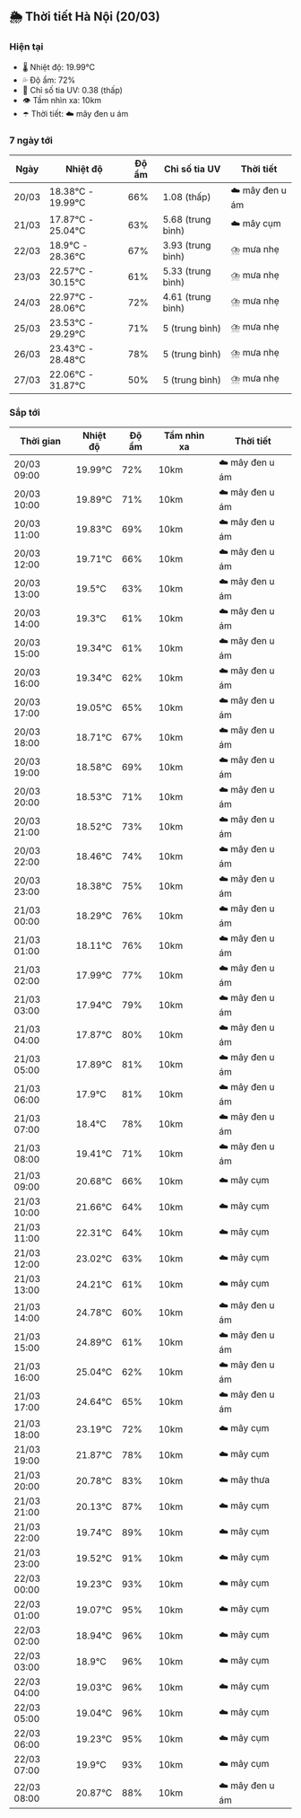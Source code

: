 ## 🌦️ Thời tiết Hà Nội (20/03)

### Hiện tại

- 🌡️ Nhiệt độ: 19.99℃
- 💦 Độ ẩm: 72%
- 🌟 Chỉ số tia UV: 0.38 (thấp)
- 👁️ Tầm nhìn xa: 10km
- ☂️ Thời tiết: ☁️ mây đen u ám

### 7 ngày tới

| Ngày | Nhiệt độ | Độ ẩm | Chỉ số tia UV | Thời tiết |
| --- | --- | --- | --- | --- |
| 20/03 | 18.38℃ - 19.99℃ | 66% | 1.08 (thấp) | ☁️ mây đen u ám |
| 21/03 | 17.87℃ - 25.04℃ | 63% | 5.68 (trung bình) | ☁️ mây cụm |
| 22/03 | 18.9℃ - 28.36℃ | 67% | 3.93 (trung bình) | ⛈️ mưa nhẹ |
| 23/03 | 22.57℃ - 30.15℃ | 61% | 5.33 (trung bình) | ⛈️ mưa nhẹ |
| 24/03 | 22.97℃ - 28.06℃ | 72% | 4.61 (trung bình) | ⛈️ mưa nhẹ |
| 25/03 | 23.53℃ - 29.29℃ | 71% | 5 (trung bình) | ⛈️ mưa nhẹ |
| 26/03 | 23.43℃ - 28.48℃ | 78% | 5 (trung bình) | ⛈️ mưa nhẹ |
| 27/03 | 22.06℃ - 31.87℃ | 50% | 5 (trung bình) | ⛈️ mưa nhẹ |

### Sắp tới

| Thời gian | Nhiệt độ | Độ ẩm | Tầm nhìn xa | Thời tiết |
| --- | --- | --- | --- | --- |
| 20/03 09:00 | 19.99℃ | 72% | 10km | ☁️ mây đen u ám |
| 20/03 10:00 | 19.89℃ | 71% | 10km | ☁️ mây đen u ám |
| 20/03 11:00 | 19.83℃ | 69% | 10km | ☁️ mây đen u ám |
| 20/03 12:00 | 19.71℃ | 66% | 10km | ☁️ mây đen u ám |
| 20/03 13:00 | 19.5℃ | 63% | 10km | ☁️ mây đen u ám |
| 20/03 14:00 | 19.3℃ | 61% | 10km | ☁️ mây đen u ám |
| 20/03 15:00 | 19.34℃ | 61% | 10km | ☁️ mây đen u ám |
| 20/03 16:00 | 19.34℃ | 62% | 10km | ☁️ mây đen u ám |
| 20/03 17:00 | 19.05℃ | 65% | 10km | ☁️ mây đen u ám |
| 20/03 18:00 | 18.71℃ | 67% | 10km | ☁️ mây đen u ám |
| 20/03 19:00 | 18.58℃ | 69% | 10km | ☁️ mây đen u ám |
| 20/03 20:00 | 18.53℃ | 71% | 10km | ☁️ mây đen u ám |
| 20/03 21:00 | 18.52℃ | 73% | 10km | ☁️ mây đen u ám |
| 20/03 22:00 | 18.46℃ | 74% | 10km | ☁️ mây đen u ám |
| 20/03 23:00 | 18.38℃ | 75% | 10km | ☁️ mây đen u ám |
| 21/03 00:00 | 18.29℃ | 76% | 10km | ☁️ mây đen u ám |
| 21/03 01:00 | 18.11℃ | 76% | 10km | ☁️ mây đen u ám |
| 21/03 02:00 | 17.99℃ | 77% | 10km | ☁️ mây đen u ám |
| 21/03 03:00 | 17.94℃ | 79% | 10km | ☁️ mây đen u ám |
| 21/03 04:00 | 17.87℃ | 80% | 10km | ☁️ mây đen u ám |
| 21/03 05:00 | 17.89℃ | 81% | 10km | ☁️ mây đen u ám |
| 21/03 06:00 | 17.9℃ | 81% | 10km | ☁️ mây đen u ám |
| 21/03 07:00 | 18.4℃ | 78% | 10km | ☁️ mây đen u ám |
| 21/03 08:00 | 19.41℃ | 71% | 10km | ☁️ mây đen u ám |
| 21/03 09:00 | 20.68℃ | 66% | 10km | ☁️ mây cụm |
| 21/03 10:00 | 21.66℃ | 64% | 10km | ☁️ mây cụm |
| 21/03 11:00 | 22.31℃ | 64% | 10km | ☁️ mây cụm |
| 21/03 12:00 | 23.02℃ | 63% | 10km | ☁️ mây cụm |
| 21/03 13:00 | 24.21℃ | 61% | 10km | ☁️ mây cụm |
| 21/03 14:00 | 24.78℃ | 60% | 10km | ☁️ mây đen u ám |
| 21/03 15:00 | 24.89℃ | 61% | 10km | ☁️ mây đen u ám |
| 21/03 16:00 | 25.04℃ | 62% | 10km | ☁️ mây đen u ám |
| 21/03 17:00 | 24.64℃ | 65% | 10km | ☁️ mây đen u ám |
| 21/03 18:00 | 23.19℃ | 72% | 10km | ☁️ mây cụm |
| 21/03 19:00 | 21.87℃ | 78% | 10km | ☁️ mây cụm |
| 21/03 20:00 | 20.78℃ | 83% | 10km | ☁️ mây thưa |
| 21/03 21:00 | 20.13℃ | 87% | 10km | ☁️ mây cụm |
| 21/03 22:00 | 19.74℃ | 89% | 10km | ☁️ mây cụm |
| 21/03 23:00 | 19.52℃ | 91% | 10km | ☁️ mây cụm |
| 22/03 00:00 | 19.23℃ | 93% | 10km | ☁️ mây cụm |
| 22/03 01:00 | 19.07℃ | 95% | 10km | ☁️ mây cụm |
| 22/03 02:00 | 18.94℃ | 96% | 10km | ☁️ mây cụm |
| 22/03 03:00 | 18.9℃ | 96% | 10km | ☁️ mây cụm |
| 22/03 04:00 | 19.03℃ | 96% | 10km | ☁️ mây cụm |
| 22/03 05:00 | 19.04℃ | 96% | 10km | ☁️ mây cụm |
| 22/03 06:00 | 19.23℃ | 95% | 10km | ☁️ mây cụm |
| 22/03 07:00 | 19.9℃ | 93% | 10km | ☁️ mây cụm |
| 22/03 08:00 | 20.87℃ | 88% | 10km | ☁️ mây đen u ám |
